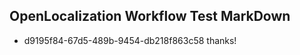 ## OpenLocalization Workflow Test MarkDown
* d9195f84-67d5-489b-9454-db218f863c58 
thanks!<!--HONumber=Mar16_HO4-->

